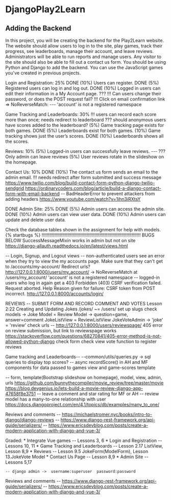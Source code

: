 # DjangoPlay2Learn
## Adding the Backend

In this project, you will be creating the backend for the Play2Learn website.
The website should allow users to log in to the site, play games, track their progress, see leaderboards, manage their account, and leave reviews.
Administrators will be able to run reports and manage users.
Any visitor to the site should also be able to fill out a contact us form.
You should be using Python and Django to add the backend.
You can use the JavaScript games you've created in previous projects.


Login and Registration: 25%
DONE (10%) Users can register.
DONE (5%) Registered users can log in and log out.
DONE (10%) Logged in users can edit their information in a My Account page.
??? !!! Can users change their password, or does the POST request fail?
!!! Click on email confirmation link => NoReverseMatch:
--- 'account' is not a registered namespace

Game Tracking and Leaderboards: 30%
!!! users can record each score more than once; needs redirect to leaderboard
??? should anonymous users have scores added to the leaderboard?
(5%) Game tracking page exists for both games.
DONE (5%) Leaderboards exist for both games.
(10%) Game tracking shows just the user’s scores.
DONE (10%) Leaderboards shows all the scores.

Reviews: 10%
(5%) Logged-in users can successfully leave reviews.
--- ??? Only admin can leave reviews
(5%) User reviews rotate in the slideshow on the homepage.

Contact Us: 10%
DONE (10%) The contact us form sends an email to the admin email.
!!! needs redirect after form submitted and success message
https://www.twilio.com/blog/build-contact-form-python-django-twilio-sendgrid
https://ordinarycoders.com/blog/article/build-a-django-contact-form-with-email-backend
-- BadHeaderError to prevent attackers from adding headers
https://www.youtube.com/watch?v=1ihn3iRXtsY

DONE Admin Site: 25%
DONE (5%) Admin users can access the admin site.
DONE (10%) Admin users can view user data.
DONE (10%) Admin users can update and delete user data.


Check the database tables shown in the assignment for help with models.
{% startbugs %}
!!!!!!!!!!!!!!!!!!!!!!!!!!!!!!!!!!!!!!!!!!!!!!!!!!!!!!!!!!!!!!!!!!!!!!!!!!!!!
BUGS BELOW
SuccessMessageMixin works in admin but not on site
https://django-allauth.readthedocs.io/en/latest/views.html

-- Login, Signup, and Logout views
    -- non-authenticated users see an error when they try to view the my accounts page.
    Make sure that they can't get to /accounts/my-account/
    Redirect urls?
    http://127.0.0.1:8000/users/my_account/
    -> NoReverseMatch at /users/my_account/
    'account' is not a registered namespace
    -- logged-in users who log in again get a 403
    Forbidden (403)
    CSRF verification failed. Request aborted.
    Help
    Reason given for failure:
    CSRF token from POST incorrect.
    http://127.0.0.1:8000/accounts/login/


REVIEWS -- SUBMIT FORM AND RECORD COMMENT AND VOTES
Lesson 2:22 Creating and Updating Jokes
/jokes/ ~= /users/
set up slugs
check models -> Joke Model = Review Model -> question=game, answer=comment
                JokeListView = ReviewListView
                JokeVoteAdmin -> 'joke' = 'review'
check urls
-- http://127.0.0.1:8000/users/reviewspage/
    405 error on review submission, but link to reviewspage works
    https://stackoverflow.com/questions/68270841/405-error-method-is-not-allowed-python-django
check form
check view
vote function to register reviews

Game tracking and Leaderboards--
--common/utils/queries.py -> sql queries to display top scores?
-- async recordScore() in AH and MF components for data passed to games view and game-scores template

-- form, template(Bootstrap slideshow on homepage), model, view, admin, urls
https://github.com/bunnythecompiler/movie_review/tree/master/movie
https://blog.devgenius.io/lets-build-a-movie-review-django-app-47658f8e3751
-- leave a comment and star rating for MF or AH
-- review model has a many-to-one relationship with user
https://docs.djangoproject.com/en/4.1/topics/db/examples/many_to_one/

Reviews and comments
-- https://michaelstromer.nyc/books/intro-to-django/django-reviews
-- https://www.django-rest-framework.org/api-guide/serializers/
-- https://www.ericsdevblog.com/posts/create-a-modern-application-with-django-and-vue-3/

Graded:
    * Integrate Vue games -- Lessons 3, 6
    * Login and Registration -- Lessons 10, 11
    * Game Tracking and Leaderboards -- Lesson 2.17 ListView, Lesson 8,9
    * Reviews -- Lesson 9.5 JokeForm(ModelForm), Lesson 13.JokeVote Model
    * Contact Us Page -- Lesson 8,9
    * Admin Site -- Lessons 5,17

    -- django admin ->  username:superuser  password:password


Reviews and comments
-- https://www.django-rest-framework.org/api-guide/serializers/
-- https://www.ericsdevblog.com/posts/create-a-modern-application-with-django-and-vue-3/
